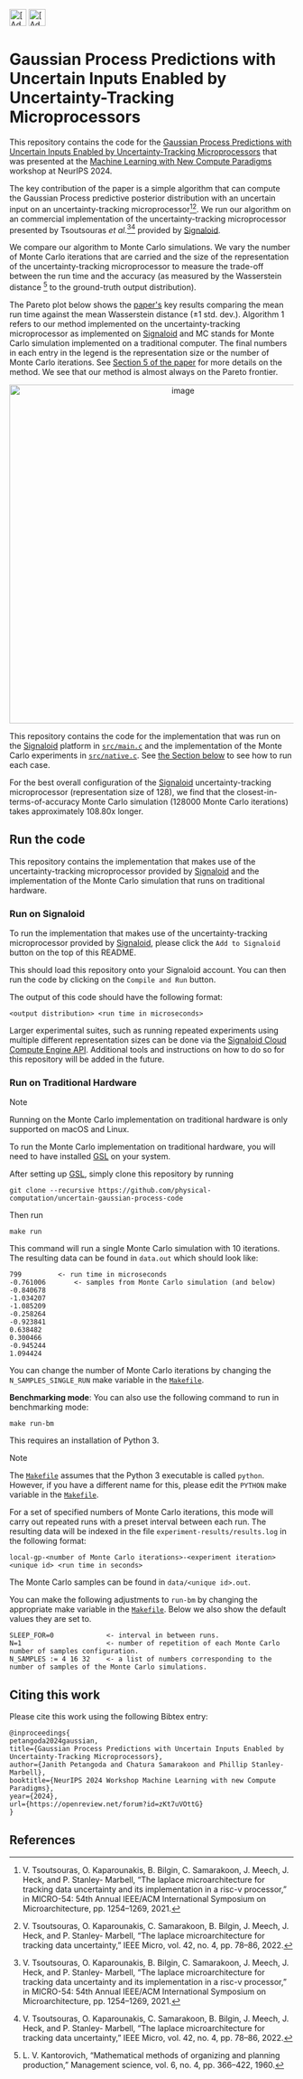 [<img src="https://assets.signaloid.io/add-to-signaloid-cloud-logo-dark-latest.png#gh-dark-mode-only" alt="[Add to signaloid.io]" height="30">](https://signaloid.io/repositories?connect=https://github.com/physical-computation/uncertain-gaussian-process-code#gh-dark-mode-only)
[<img src="https://assets.signaloid.io/add-to-signaloid-cloud-logo-light-latest.png#gh-light-mode-only" alt="[Add to signaloid.io]" height="30">](https://signaloid.io/repositories?connect=https://github.com/physical-computation/uncertain-gaussian-process-code#gh-light-mode-only)

# Gaussian Process Predictions with Uncertain Inputs Enabled by Uncertainty-Tracking Microprocessors
This repository contains the code for the [Gaussian Process Predictions with Uncertain Inputs Enabled by Uncertainty-Tracking Microprocessors](https://openreview.net/forum?id=zKt7uVOttG) that was presented at the
[Machine Learning with New Compute Paradigms](https://neurips.cc/virtual/2024/workshop/84700) workshop at NeurIPS 2024.

The key contribution of the paper is a simple algorithm that can compute the Gaussian Process predictive posterior distribution with an uncertain input on an uncertainty-tracking microprocessor[^1][^2]. We run our algorithm on an commercial implementation of the uncertainty-tracking microprocessor presented by Tsoutsouras _et al._[^1][^2] provided by [Signaloid](https://signaloid.io).

We compare our algorithm to Monte Carlo simulations. We vary the number of Monte Carlo iterations that are carried and the size of the representation of the uncertainty-tracking microprocessor to measure the trade-off between the run time and the accuracy (as measured by the Wasserstein distance [^3] to the ground-truth output distribution).

The Pareto plot below shows the [paper's](https://openreview.net/forum?id=zKt7uVOttG) key results comparing the mean run time against the mean Wasserstein distance (±1 std. dev.). Algorithm 1 refers to our method implemented on the uncertainty-tracking microprocessor as implemented on [Signaloid](https://signaloid.io) and MC stands for Monte Carlo simulation implemented on a traditional computer. The final numbers in each entry in the legend is the representation size or the number of Monte Carlo iterations. See [Section 5 of the paper](https://openreview.net/forum?id=zKt7uVOttG) for more details on the method. We see that our method is almost always on the Pareto frontier.
<p align="center">
  <img width="600" alt="image" src="https://github.com/user-attachments/assets/5c8840c2-8d3f-4b55-be6c-74a148555196">
</p>


This repository contains the code for the implementation that was run on the [Signaloid](https://signaloid.io) platform in [`src/main.c`](src/main.c) and the implementation of the Monte Carlo experiments in [`src/native.c`](src/native.c). See [the Section below](#run-on-signaloid) to see how to run each case.

For the best overall configuration of the [Signaloid](https://signaloid.io) uncertainty-tracking microprocessor (representation size of 128), we find that the closest-in-terms-of-accuracy Monte Carlo simulation (128000 Monte Carlo iterations) takes approximately 108.80x longer.

## Run the code
This repository contains the implementation that makes use of the uncertainty-tracking microprocessor provided by [Signaloid](https://signaloid.io) and the implementation of the Monte Carlo simulation that runs on traditional hardware.

### Run on Signaloid
To run the implementation that makes use of the uncertainty-tracking microprocessor provided by [Signaloid](https://signaloid.io), please click the `Add to Signaloid` button on the top of this README.

This should load this repository onto your Signaloid account. You can then run the code by clicking on the `Compile and Run` button.

The output of this code should have the following format:
```
<output distribution> <run time in microseconds>
```

Larger experimental suites, such as running repeated experiments using multiple different representation sizes can be done via the [Signaloid Cloud Compute Engine API](https://docs.signaloid.io/docs/api/). Additional tools and instructions on how to do so for this repository will be added in the future.

### Run on Traditional Hardware
> [!NOTE]
> Running on the Monte Carlo implementation on traditional hardware is only supported on macOS and Linux.

To run the Monte Carlo implementation on traditional hardware, you will need to have installed [GSL](https://www.gnu.org/software/gsl/) on your system.

After setting up [GSL](https://www.gnu.org/software/gsl/), simply clone this repository by running
```
git clone --recursive https://github.com/physical-computation/uncertain-gaussian-process-code
```

Then run
```
make run
```

This command will run a single Monte Carlo simulation with 10 iterations. The resulting data can be found in `data.out` which should look like:
```
799	        <- run time in microseconds
-0.761006       <- samples from Monte Carlo simulation (and below)
-0.840678
-1.034207
-1.085209
-0.258264
-0.923841
0.638482
0.300466
-0.945244
1.094424
```

You can change the number of Monte Carlo iterations by changing the `N_SAMPLES_SINGLE_RUN` make variable in the [`Makefile`](Makefile).


**Benchmarking mode**:
You can also use the following command to run in benchmarking mode:
```
make run-bm
```

This requires an installation of Python 3.
> [!NOTE]
> The [`Makefile`](Makefile) assumes that the Python 3 executable is called `python`. However, if you have a different name for this, please edit the `PYTHON` make variable in the [`Makefile`](Makefile).

For a set of specified numbers of Monte Carlo iterations, this mode will carry out repeated runs with a preset interval between each run. The resulting data will be indexed in the file `experiment-results/results.log` in the following format:
```
local-gp-<number of Monte Carlo iterations>-<experiment iteration> <unique id> <run time in seconds>
```

The Monte Carlo samples can be found in `data/<unique id>.out`.

You can make the following adjustments to `run-bm` by changing the appropriate make variable in the [`Makefile`](Makefile). Below we also show the default values they are set to.
```
SLEEP_FOR=0             <- interval in between runs.
N=1                     <- number of repetition of each Monte Carlo number of samples configuration.
N_SAMPLES := 4 16 32    <- a list of numbers corresponding to the number of samples of the Monte Carlo simulations.
```

## Citing this work
Please cite this work using the following Bibtex entry:

```
@inproceedings{
petangoda2024gaussian,
title={Gaussian Process Predictions with Uncertain Inputs Enabled by Uncertainty-Tracking Microprocessors},
author={Janith Petangoda and Chatura Samarakoon and Phillip Stanley-Marbell},
booktitle={NeurIPS 2024 Workshop Machine Learning with new Compute Paradigms},
year={2024},
url={https://openreview.net/forum?id=zKt7uVOttG}
}
```

## References
[^1]: V. Tsoutsouras, O. Kaparounakis, B. Bilgin, C. Samarakoon, J. Meech, J. Heck, and P. Stanley-
Marbell, “The laplace microarchitecture for tracking data uncertainty and its implementation
in a risc-v processor,” in MICRO-54: 54th Annual IEEE/ACM International Symposium on
Microarchitecture, pp. 1254–1269, 2021.
[^2]: V. Tsoutsouras, O. Kaparounakis, C. Samarakoon, B. Bilgin, J. Meech, J. Heck, and P. Stanley-
Marbell, “The laplace microarchitecture for tracking data uncertainty,” IEEE Micro, vol. 42,
no. 4, pp. 78–86, 2022.
[^3]: L. V. Kantorovich, “Mathematical methods of organizing and planning production,” Management science, vol. 6, no. 4, pp. 366–422, 1960.
